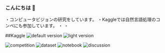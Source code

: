 ### こんにちは 👋
・コンピュータビジョンの研究をしています。
・Kaggleでは自然言語処理のコンペにも参加しています。
・
・


##Kaggle
![default version](https://road-to-kaggle-grandmaster.vercel.app/api/badges/skthtuu/{part})
![light version](https://road-to-kaggle-grandmaster.vercel.app/api/badges/skthtu/{part}/light)

![competition](https://road-to-kaggle-grandmaster.vercel.app/api/badges/skthtu/competition/light)
![dataset](https://road-to-kaggle-grandmaster.vercel.app/api/badges/skthtu/dataset/light)
![notebook](https://road-to-kaggle-grandmaster.vercel.app/api/badges/skthtu/notebook/light)
![discussion](https://road-to-kaggle-grandmaster.vercel.app/api/badges/skthtu/discussion/light)
